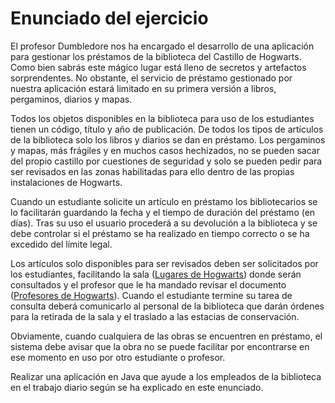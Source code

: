 # Enunciado del ejercicio

El profesor Dumbledore nos ha encargado el desarrollo de una aplicación para gestionar los préstamos de la biblioteca del Castillo de Hogwarts. Como bien sabrás este mágico lugar está lleno de secretos y artefactos sorprendentes. No obstante, el servicio de préstamo gestionado por nuestra aplicación estará limitado en su primera versión a libros, pergaminos, diarios y mapas.

Todos los objetos disponibles en la biblioteca para uso de los estudiantes tienen un código, título y año de publicación. De todos los tipos de artículos de la biblioteca solo los libros y diarios se dan en préstamo. Los pergaminos y mapas, más frágiles y en muchos casos hechizados, no se pueden sacar del propio castillo por cuestiones de seguridad y solo se pueden pedir para ser revisados en las zonas habilitadas para ello dentro de las propias instalaciones de Hogwarts.

Cuando un estudiante solicite un artículo en préstamo los bibliotecarios se lo facilitarán guardando la fecha y el tiempo de duración del préstamo (en días). Tras su uso el usuario procederá a su devolución a la biblioteca y se debe controlar si el préstamo se ha realizado en tiempo correcto o se ha excedido del límite legal.

Los artículos solo disponibles para ser revisados deben ser solicitados por los estudiantes, facilitando la sala ([Lugares de Hogwarts](http://es.harrypotter.wikia.com/wiki/Categor%C3%ADa:Lugares_de_Hogwarts)) donde serán consultados y el profesor que le ha mandado revisar el documento ([Profesores de Hogwarts](http://es.harrypotter.wikia.com/wiki/Profesores_de_Hogwarts)). Cuando el estudiante termine su tarea de consulta deberá comunicarlo al personal de la biblioteca que darán órdenes para la retirada de la sala y el traslado a las estacias de conservación.

Obviamente, cuando cualquiera de las obras se encuentren en préstamo, el sistema debe avisar que la obra no se puede facilitar por encontrarse en ese momento en uso por otro estudiante o profesor.

Realizar una aplicación en Java que ayude a los empleados de la biblioteca en el trabajo diario según se ha explicado en este enunciado.
